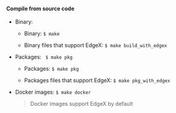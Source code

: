 #### Compile from source code

+ Binary:

  - Binary: `$ make`

  - Binary files that support EdgeX: `$ make build_with_edgex`

+ Packages: ` $ make pkg`

  - Packages: `$ make pkg`

  - Packages files that support EdgeX: `$ make pkg_with_edgex`

+ Docker images: `$ make docker`

  > Docker images support EdgeX by default

